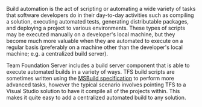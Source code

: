 Build automation is the act of scripting or automating a wide variety of tasks that software developers do in their day-to-day activities such as compiling a solution, executing automated tests, generating distributable packages, and deploying a project to various environments.
These types of scripts may be executed manually on a developer's local machine, but they become much more valuable when they are automated to execute on a regular basis (preferably on a machine other than the developer's local machine; e.g. a centralized build server).

Team Foundation Server includes a build server component that is able to execute automated builds in a variety of ways.
TFS build scripts are sometimes written using the [MSBuild specification](http://msdn.microsoft.com/en-us/library/0k6kkbsd.aspx) to perform more advanced tasks, however the typical scenario involves pointing TFS to a Visual Studio solution to have it compile all of the projects within.
This makes it quite easy to add a centralized automated build to any solution.